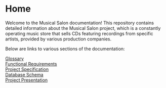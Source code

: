 # Home
Welcome to the Musical Salon documentation! 
This repository contains detailed information about the Musical Salon project, which is a constantly operating music store that sells CDs featuring recordings from specific artists, provided by various production companies.

Below are links to various sections of the documentation:

[Glossary](Glossary.md)  
[Functional Requirements](Functional-Requirements.md)  
[Project Specification](Project-Specification.md)  
[Database Schema](Database-Schema.md)  
[Project Presentation](Project-Presentation.md)  
